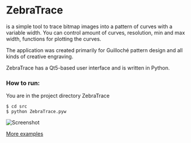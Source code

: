 # ZebraTrace

is a simple tool to trace bitmap images into a pattern of curves 
with a variable width. You can control amount of curves, resolution, min and 
max width, functions for plotting the curves.

The application was created primarily for Guilloché pattern design and all 
kinds of creative engraving.

ZebraTrace has a Qt5-based user interface and is written in Python.

### How to run:
You are in the project directory ZebraTrace
```
$ cd src
$ python ZebraTrace.pyw
```

![Screenshot](https://github.com//maxim-s-barabash/ZebraTrace/blob/gh-pages/images/screenshot1.png?raw=true)

[More examples](https://github.com/maxim-s-barabash/ZebraTrace/wiki/Gallery)
